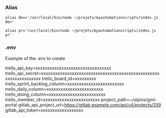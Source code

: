 ### Alias

`alias dev='/usr/local/bin/node ~/projets/myautomationscripts/index.js dev'`

`alias pr='/usr/local/bin/node ~/projets/myautomationscripts/index.js pr'`


### .env

Example of the .env to create

trello_api_key=xxxxxxxxxxxxxxxxxxxxxxxxxxxxxxxx
trello_api_secret=xxxxxxxxxxxxxxxxxxxxxxxxxxxxxxxxxxxxxxxxxxxxxxxxxxxxxxxxxxxxxxxxx
trello_board_id=xxxxxxxxx
trello_sprint_backlog_column=xxxxxxxxxxxxxxxxxxxxxxxx
trello_daily_column=xxxxxxxxxxxxxxxxxxxxxxxx
trello_doing_column=xxxxxxxxxxxxxxxxxxxxxxxx
trello_member_id=xxxxxxxxxxxxxxxxxxxxxxxx
project_path=~/sipios/gmi-portal
gitlab_api_project_url=https://gitlab.example.com/api/v4/projects/259
gitlab_api_token=xxxxxxxxxxxxxxxxxx
